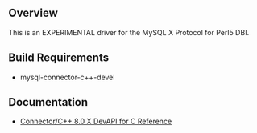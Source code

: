 ## Overview

This is an EXPERIMENTAL driver for the MySQL X Protocol for Perl5 DBI.

## Build Requirements

* mysql-connector-c++-devel

## Documentation

* [Connector/C++ 8.0 X DevAPI for C Reference](https://dev.mysql.com/doc/dev/connector-cpp/8.0/xapi_ref.html)
